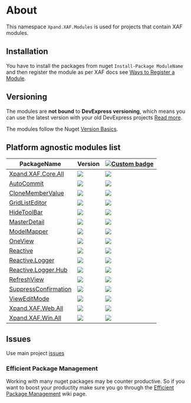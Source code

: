 # About

This namespace `Xpand.XAF.Modules` is used for projects that contain XAF modules. 

## Installation 
You have to install the packages from nuget `Install-Package ModuleName` and then register the module as per XAF docs see [Ways to Register a Module](https://documentation.devexpress.com/eXpressAppFramework/118047/Concepts/Application-Solution-Components/Ways-to-Register-a-Module). 


## Versioning
The modules are **not bound** to **DevExpress versioning**, which means you can use the latest version with your old DevExpress projects [Read more](https://github.com/eXpandFramework/XAF/tree/master/tools/Xpand.VersionConverter).

The modules follow the Nuget [Version Basics](https://docs.microsoft.com/en-us/nuget/reference/package-versioning#version-basics).

## Platform agnostic modules list
|PackageName|Version|[![Custom badge](https://img.shields.io/endpoint.svg?label=Nuget.org&url=https%3A%2F%2Fxpandnugetstats.azurewebsites.net%2Fapi%2Ftotals%2FXAF)](https://www.nuget.org/packages?q=Xpand.XAF)
|---|---|---|
[Xpand.XAF.Core.All](https://github.com/eXpandFramework/DevExpress.XAF/tree/master/src/Modules/Xpand.XAF.Core.All)|![](https://img.shields.io/nuget/v/Xpand.XAF.Core.All.svg?label=&style=flat)|![](https://img.shields.io/nuget/dt/Xpand.XAF.Core.All.svg?label=&style=flat)
[AutoCommit](https://github.com/eXpandFramework/DevExpress.XAF/tree/master/src/Modules/AutoCommit)|![](https://img.shields.io/nuget/v/Xpand.XAF.Modules.AutoCommit.svg?label=&style=flat)|![](https://img.shields.io/nuget/dt/Xpand.XAF.Modules.AutoCommit.svg?label=&style=flat)
[CloneMemberValue](https://github.com/eXpandFramework/DevExpress.XAF/tree/master/src/Modules/CloneMemberValue)|![](https://img.shields.io/nuget/v/Xpand.XAF.Modules.CloneMemberValue.svg?label=&style=flat)|![](https://img.shields.io/nuget/dt/Xpand.XAF.Modules.CloneMemberValue.svg?label=&style=flat)
[GridListEditor](https://github.com/eXpandFramework/DevExpress.XAF/tree/master/src/Modules/GridListEditor)|![](https://img.shields.io/nuget/v/Xpand.XAF.Modules.GridListEditor.svg?label=&style=flat)|![](https://img.shields.io/nuget/dt/Xpand.XAF.Modules.GridListEditor.svg?label=&style=flat)
[HideToolBar](https://github.com/eXpandFramework/DevExpress.XAF/tree/master/src/Modules/HideToolBar)|![](https://img.shields.io/nuget/v/Xpand.XAF.Modules.HideToolBar.svg?label=&style=flat)|![](https://img.shields.io/nuget/dt/Xpand.XAF.Modules.HideToolBar.svg?label=&style=flat)
[MasterDetail](https://github.com/eXpandFramework/DevExpress.XAF/tree/master/src/Modules/MasterDetail)|![](https://img.shields.io/nuget/v/Xpand.XAF.Modules.MasterDetail.svg?label=&style=flat)|![](https://img.shields.io/nuget/dt/Xpand.XAF.Modules.MasterDetail.svg?label=&style=flat)
[ModelMapper](https://github.com/eXpandFramework/DevExpress.XAF/tree/master/src/Modules/ModelMapper)|![](https://img.shields.io/nuget/v/Xpand.XAF.Modules.ModelMapper.svg?label=&style=flat)|![](https://img.shields.io/nuget/dt/Xpand.XAF.Modules.ModelMapper.svg?label=&style=flat)
[OneView](https://github.com/eXpandFramework/DevExpress.XAF/tree/master/src/Modules/OneView)|![](https://img.shields.io/nuget/v/Xpand.XAF.Modules.OneView.svg?label=&style=flat)|![](https://img.shields.io/nuget/dt/Xpand.XAF.Modules.OneView.svg?label=&style=flat)
[Reactive](https://github.com/eXpandFramework/DevExpress.XAF/tree/master/src/Modules/Reactive)|![](https://img.shields.io/nuget/v/Xpand.XAF.Modules.Reactive.svg?label=&style=flat)|![](https://img.shields.io/nuget/dt/Xpand.XAF.Modules.Reactive.svg?label=&style=flat)
[Reactive.Logger](https://github.com/eXpandFramework/DevExpress.XAF/tree/master/src/Modules/Reactive.Logger)|![](https://img.shields.io/nuget/v/Xpand.XAF.Modules.Reactive.Logger.svg?label=&style=flat)|![](https://img.shields.io/nuget/dt/Xpand.XAF.Modules.Reactive.Logger.svg?label=&style=flat)
[Reactive.Logger.Hub](https://github.com/eXpandFramework/DevExpress.XAF/tree/master/src/Modules/Reactive.Logger.Hub)|![](https://img.shields.io/nuget/v/Xpand.XAF.Modules.Reactive.Logger.Hub.svg?label=&style=flat)|![](https://img.shields.io/nuget/dt/Xpand.XAF.Modules.Reactive.Logger.Hub.svg?label=&style=flat)
[RefreshView](https://github.com/eXpandFramework/DevExpress.XAF/tree/master/src/Modules/RefreshView)|![](https://img.shields.io/nuget/v/Xpand.XAF.Modules.RefreshView.svg?label=&style=flat)|![](https://img.shields.io/nuget/dt/Xpand.XAF.Modules.RefreshView.svg?label=&style=flat)
[SuppressConfirmation](https://github.com/eXpandFramework/DevExpress.XAF/tree/master/src/Modules/SuppressConfirmation)|![](https://img.shields.io/nuget/v/Xpand.XAF.Modules.SuppressConfirmation.svg?label=&style=flat)|![](https://img.shields.io/nuget/dt/Xpand.XAF.Modules.SuppressConfirmation.svg?label=&style=flat)
[ViewEditMode](https://github.com/eXpandFramework/DevExpress.XAF/tree/master/src/Modules/ViewEditMode)|![](https://img.shields.io/nuget/v/Xpand.XAF.Modules.ViewEditMode.svg?label=&style=flat)|![](https://img.shields.io/nuget/dt/Xpand.XAF.Modules.ViewEditMode.svg?label=&style=flat)
[Xpand.XAF.Web.All](https://github.com/eXpandFramework/DevExpress.XAF/tree/master/src/Modules/Xpand.XAF.Web.All)|![](https://img.shields.io/nuget/v/Xpand.XAF.Web.All.svg?label=&style=flat)|![](https://img.shields.io/nuget/dt/Xpand.XAF.Web.All.svg?label=&style=flat)
[Xpand.XAF.Win.All](https://github.com/eXpandFramework/DevExpress.XAF/tree/master/src/Modules/Xpand.XAF.Win.All)|![](https://img.shields.io/nuget/v/Xpand.XAF.Win.All.svg?label=&style=flat)|![](https://img.shields.io/nuget/dt/Xpand.XAF.Win.All.svg?label=&style=flat)

## Issues
Use main project [issues](https://github.com/eXpandFramework/eXpand/issues/new/choose)

### Efficient Package Management

Working with many nuget packages may be counter productive. So if you want to boost your productity make sure you go through the [Efficient Package Management](https://github.com/eXpandFramework/DevExpress.XAF/wiki/Efficient-package-management) wiki page.
